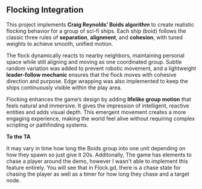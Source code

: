 ## Flocking Integration

This project implements **Craig Reynolds’ Boids algorithm** to create realistic flocking behavior for a group of sci-fi ships. Each ship (boid) follows the classic three rules of **separation**, **alignment**, and **cohesion**, with tuned weights to achieve smooth, unified motion.  

The flock dynamically reacts to nearby neighbors, maintaining personal space while still aligning and moving as one coordinated group. Subtle random variation was added to prevent robotic movement, and a lightweight **leader-follow mechanic** ensures that the flock moves with cohesive direction and purpose. Edge wrapping was also implemented to keep the ships continuously visible within the play area.  

Flocking enhances the game’s design by adding **lifelike group motion** that feels natural and immersive. It gives the impression of intelligent, reactive entities and adds visual depth. 
This emergent movement creates a more engaging experience, making the world feel alive without requiring complex scripting or pathfinding systems.


**To the TA** 

It may vary in time how long the Boids group into one unit depending on how they spawn so just give it 20s.
Additonally, The game has elements to chase a player around the demo, however I wasn't able to implement this feature entirely.
You will see that in Flock.gd, there is a chase state for chasing the player as well as a timer for how long they chase and a target node.


